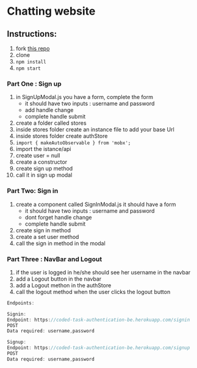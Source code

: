 # Chatting website

## Instructions:
1. fork [this repo](https://github.com/JoinCODED/Task-react-auth)
2. clone 
4. `npm install`
5. `npm start`


### Part One : Sign up

1. in SignUpModal.js you have a form, complete the form
     * it should have two inputs : username and password
     * add handle change 
     * complete handle submit
2. create a folder called stores
2. inside stores folder create an instance file to add your base Url    
3. inside stores folder create authStore
4. `import { makeAutoObservable } from 'mobx';`
5. import the istance/api 
6. create user = null
7. create a constructor
8. create sign up method 
9. call it in sign up modal 


### Part Two: Sign in

1. create a component called SignInModal.js it should have a form
      * it should have two inputs : username and password
      * dont forget handle change 
      * complete handle submit
2. create sign in method 
3. create a set user method
4. call the sign in method in the modal

### Part Three : NavBar and Logout
1. if the user is logged in he/she should see her username in the navbar
2. add a Logout button in the navbar 
3. add a Logout methon in the authStore
4. call the logout method when the user clicks the logout button


```js
Endpoints:

Signin:
Endpoint: https://coded-task-authentication-be.herokuapp.com/signin
POST
Data required: username,password

Signup:
Endpoint: https://coded-task-authentication-be.herokuapp.com/signup
POST
Data required: username,password

```




